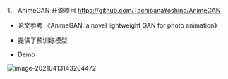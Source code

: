 1、 AnimeGAN 开源项目 https://github.com/TachibanaYoshino/AnimeGAN

- 论文参考 《AnimeGAN: a novel lightweight GAN for photo animation》

- 提供了预训练模型

- Demo

<img src="https://gitee.com/wonderful4/images/raw/master/imgs/20210413143204.png" alt="image-20210413143204472"  />